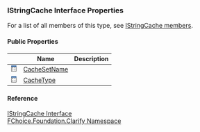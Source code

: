 ﻿### IStringCache Interface Properties

For a list of all members of this type, see [IStringCache members](fcSDK~FChoice.Foundation.Clarify.IStringCache_members.md).

#### Public Properties

|   | Name | Description |
| --- | --- | --- |
| ![ Property](dotnetimages/Property.png) | [CacheSetName](fcSDK~FChoice.Foundation.Clarify.IStringCache~CacheSetName.md) |   |
| ![ Property](dotnetimages/Property.png) | [CacheType](fcSDK~FChoice.Foundation.Clarify.IStringCache~CacheType.md) |   |





#### Reference

[IStringCache Interface](fcSDK~FChoice.Foundation.Clarify.IStringCache.md)  
[FChoice.Foundation.Clarify Namespace](fcSDK~FChoice.Foundation.Clarify_namespace.md)